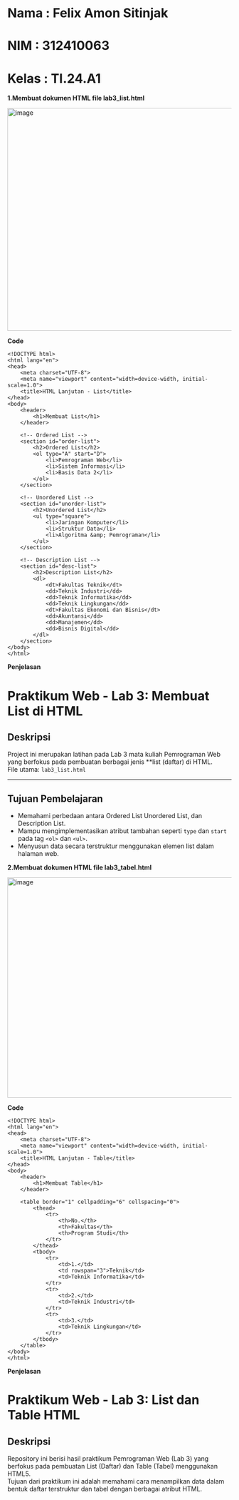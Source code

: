 # Nama : Felix Amon Sitinjak
# NIM : 312410063
# Kelas : TI.24.A1

**1.Membuat dokumen HTML file lab3_list.html**

<img width="959" height="500" alt="image" src="https://github.com/user-attachments/assets/335c04e3-b073-4719-b3f6-7219bbbf6761" />

**Code**
```
<!DOCTYPE html>
<html lang="en">
<head>
    <meta charset="UTF-8">
    <meta name="viewport" content="width=device-width, initial-scale=1.0">
    <title>HTML Lanjutan - List</title>
</head>
<body>
    <header>
        <h1>Membuat List</h1>
    </header>

    <!-- Ordered List -->
    <section id="order-list">
        <h2>Ordered List</h2>
        <ol type="A" start="D">
            <li>Pemrograman Web</li>
            <li>Sistem Informasi</li>
            <li>Basis Data 2</li>
        </ol>
    </section>

    <!-- Unordered List -->
    <section id="unorder-list">
        <h2>Unordered List</h2>
        <ul type="square">
            <li>Jaringan Komputer</li>
            <li>Struktur Data</li>
            <li>Algoritma &amp; Pemrograman</li>
        </ul>
    </section>

    <!-- Description List -->
    <section id="desc-list">
        <h2>Description List</h2>
        <dl>
            <dt>Fakultas Teknik</dt>
            <dd>Teknik Industri</dd>
            <dd>Teknik Informatika</dd>
            <dd>Teknik Lingkungan</dd>
            <dt>Fakultas Ekonomi dan Bisnis</dt>
            <dd>Akuntansi</dd>
            <dd>Manajemen</dd>
            <dd>Bisnis Digital</dd>
        </dl>
    </section>
</body>
</html>
```

**Penjelasan**
# Praktikum Web - Lab 3: Membuat List di HTML

## Deskripsi
Project ini merupakan latihan pada Lab 3 mata kuliah Pemrograman Web yang berfokus pada pembuatan berbagai jenis **list (daftar) di HTML.  
File utama: `lab3_list.html`

---

## Tujuan Pembelajaran
- Memahami perbedaan antara Ordered List Unordered List, dan Description List.  
- Mampu mengimplementasikan atribut tambahan seperti `type` dan `start` pada tag `<ol>` dan `<ul>`.  
- Menyusun data secara terstruktur menggunakan elemen list dalam halaman web.

**2.Membuat dokumen HTML file lab3_tabel.html**

<img width="958" height="494" alt="image" src="https://github.com/user-attachments/assets/5774288a-82ee-4697-a7bf-843e4c77bcf2" />

**Code**
```
<!DOCTYPE html>
<html lang="en">
<head>
    <meta charset="UTF-8">
    <meta name="viewport" content="width=device-width, initial-scale=1.0">
    <title>HTML Lanjutan - Table</title>
</head>
<body>
    <header>
        <h1>Membuat Table</h1>
    </header>

    <table border="1" cellpadding="6" cellspacing="0">
        <thead>
            <tr>
                <th>No.</th>
                <th>Fakultas</th>
                <th>Program Studi</th>
            </tr>
        </thead>
        <tbody>
            <tr>
                <td>1.</td>
                <td rowspan="3">Teknik</td>
                <td>Teknik Informatika</td>
            </tr>
            <tr>
                <td>2.</td>
                <td>Teknik Industri</td>
            </tr>
            <tr>
                <td>3.</td>
                <td>Teknik Lingkungan</td>
            </tr>
        </tbody>
    </table>
</body>
</html>
```

**Penjelasan**
# Praktikum Web - Lab 3: List dan Table HTML

## Deskripsi
Repository ini berisi hasil praktikum Pemrograman Web (Lab 3) yang berfokus pada pembuatan List (Daftar) dan Table (Tabel) menggunakan HTML5.  
Tujuan dari praktikum ini adalah memahami cara menampilkan data dalam bentuk daftar terstruktur dan tabel dengan berbagai atribut HTML.


